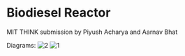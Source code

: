# Biodiesel Reactor
MIT THINK submission by Piyush Acharya and Aarnav Bhat

Diagrams:
![2](https://github.com/user-attachments/assets/6d303a87-4471-461e-9dd7-0cd5506d99f7)
![1](https://github.com/user-attachments/assets/67704a13-d8e4-4b0c-8402-0b0f5e68b01a)
